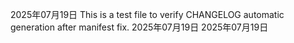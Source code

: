 
2025年07月19日
This is a test file to verify CHANGELOG automatic generation after manifest fix.
2025年07月19日
2025年07月19日
